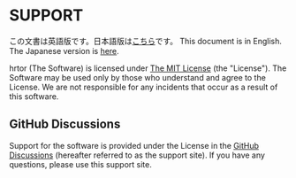 # SUPPORT

この文書は英語版です。日本語版は[こちら](./SUPPORT_JP.md)です。
This document is in English. The Japanese version is [here](./SUPPORT_JP.md).

hrtor (The Software) is licensed under [The MIT License](../LICENSE) (the "License"). The Software may be used only by those who understand and agree to the License. We are not responsible for any incidents that occur as a result of this software.

## GitHub Discussions

Support for the software is provided under the License in the [GitHub Discussions](https://github.com/haruki7049/hrtor/discussions) (hereafter referred to as the support site). If you have any questions, please use this support site.
